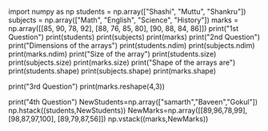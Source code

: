 import numpy as np
students = np.array(["Shashi", "Muttu", "Shankru"])
subjects = np.array(["Math", "English", "Science", "History"])
marks = np.array([[85, 90, 78, 92],
                  [88, 76, 85, 80],
                  [90, 88, 84, 86]])
print("1st Question")
print(students)
print(subjects)
print(marks)
print("2nd Question")
print("Dimensions of the arrays")
print(students.ndim)
print(subjects.ndim)
print(marks.ndim)
print("Size of the array")
print(students.size)
print(subjects.size)
print(marks.size)
print("Shape of the arrays are")
print(students.shape)
print(subjects.shape)
print(marks.shape)

print("3rd Question")
print(marks.reshape(4,3))


print("4th Question")
NewStudents=np.array(["samarth","Baveen","Gokul"])
np.hstack((students,NewStudents))
NewMarks=np.array([[89,96,78,99],
                  [98,87,97,100],
                  [89,79,87,56]])
np.vstack((marks,NewMarks))

